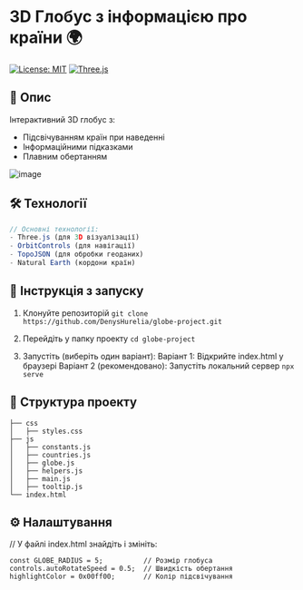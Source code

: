 # 3D Глобус з інформацією про країни 🌍

[![License: MIT](https://img.shields.io/badge/License-MIT-yellow.svg)](https://opensource.org/licenses/MIT) 
[![Three.js](https://img.shields.io/badge/Three.js-r128-blue.svg)](https://threejs.org/)

## 📌 Опис
Інтерактивний 3D глобус з:
- Підсвічуванням країн при наведенні
- Інформаційними підказками
- Плавним обертанням

![image](https://github.com/user-attachments/assets/3722b773-1328-49f4-9dc0-e0bd06da30c9)

## 🛠 Технології
```javascript
// Основні технології:
- Three.js (для 3D візуалізації)
- OrbitControls (для навігації)
- TopoJSON (для обробки геоданих)
- Natural Earth (кордони країн)
```

## 🚀 Інструкція з запуску

 1. Клонуйте репозиторій
```git clone https://github.com/DenysHurelia/globe-project.git```

 2. Перейдіть у папку проекту
```cd globe-project```

 3. Запустіть (виберіть один варіант):
 Варіант 1: Відкрийте index.html у браузері
 Варіант 2 (рекомендовано): Запустіть локальний сервер
```npx serve```

## 📂 Структура проекту
```
├── css
│   ├── styles.css
├── js
│   ├── constants.js
│   ├── countries.js
│   ├── globe.js
│   ├── helpers.js
│   ├── main.js
│   ├── tooltip.js
└── index.html
```

## ⚙️ Налаштування

// У файлі index.html знайдіть і змініть:

```
const GLOBE_RADIUS = 5;          // Розмір глобуса
controls.autoRotateSpeed = 0.5;  // Швидкість обертання
highlightColor = 0x00ff00;       // Колір підсвічування
```
